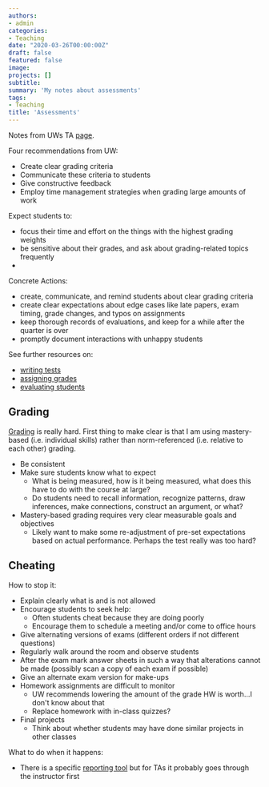 ```yaml
---
authors:
- admin
categories:
- Teaching
date: "2020-03-26T00:00:00Z"
draft: false
featured: false
image:
projects: []
subtitle: 
summary: 'My notes about assessments'
tags:
- Teaching
title: 'Assessments'
---
```


Notes from UWs TA [page](https://www.washington.edu/teaching/topics/assessing-and-improving-teaching/assessing-student-lerning-grading).

Four recommendations from UW:
- Create clear grading criteria
- Communicate these criteria to students
- Give constructive feedback
- Employ time management strategies when grading large amounts of work

Expect students to:
- focus their time and effort on the things with the highest grading weights
- be sensitive about their grades, and ask about grading-related topics frequently
-

Concrete Actions:
- create, communicate, and remind students about clear grading criteria
- create clear expectations about edge cases like late papers, exam timing, grade changes, and typos on assignments
- keep thorough records of evaluations, and keep for a while after the quarter is over
- promptly document interactions with unhappy students

See further resources on:
- [writing tests](/post/teaching/writing-tests)
- [assigning grades](https://cft.vanderbilt.edu/guides-sub-pages/grading-student-work)
- [evaluating students](https://teachingcommons.stanford.edu/resources/teaching/evaluating-students)

## Grading ##

[Grading](https://www.washington.edu/teaching/topics/preparing-to-teach/grading-2) is really hard. First thing to make clear is that I am using mastery-based (i.e. individual skills) rather than norm-referenced (i.e. relative to each other) grading.
- Be consistent
- Make sure students know what to expect
   - What is being measured, how is it being measured, what does this have to do with the course at large?
   - Do students need to recall information, recognize patterns, draw inferences, make connections, construct an argument, or what?
- Mastery-based grading requires very clear measurable goals and objectives
   - Likely want to make some re-adjustment of pre-set expectations based on actual performance. Perhaps the test really was too hard?

## Cheating ##

How to stop it:
- Explain clearly what is and is not allowed
- Encourage students to seek help:
   - Often students cheat because they are doing poorly
   - Encourage them to schedule a meeting and/or come to office hours
- Give alternating versions of exams (different orders if not different questions)
- Regularly walk around the room and observe students
- After the exam mark answer sheets in such a way that alterations cannot be made (possibly scan a copy of each exam if possible)
- Give an alternate exam version for make-ups
- Homework assignments are difficult to monitor
   - UW recommends lowering the amount of the grade HW is worth...I don't know about that
   - Replace homework with in-class quizzes?
- Final projects
   - Think about whether students may have done similar projects in other classes


What to do when it happens:
- There is a specific [reporting tool](https://www.washington.edu/cssc/facultystaff/report-academic-misconduct) but for TAs it probably goes through the instructor first